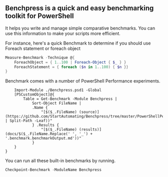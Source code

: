 ﻿## Benchpress is a quick and easy benchmarking toolkit for PowerShell

It helps you write and manage simple comparative benchmarks.
You can use this information to make your scripts more efficient.

For instance, here's a quick Benchmark to determine if you should use Foreach statement or foreach object

~~~PowerShell
Measure-Benchmark -Technique @{
    ForeachObject = { 1..100 | Foreach-Object { $_ } }
    ForeachStatement = { foreach ($n in 1..100) { $n }}
}
~~~

Benchmark comes with a number of PowerShell Performance experiments.

~~~PipeScript {
    Import-Module ./Benchpress.psd1 -Global
    [PSCustomObject]@{
        Table = Get-Benchmark -Module Benchpress |
            Sort-Object FileName |            
            .Name {
                "[$($_.FileName) (source)](https://github.com/StartAutomating/Benchpress/tree/master/PowerShellPerformance/$($_.FilePath | Split-Path -Leaf))"
            } .Results {
                "[$($_.FileName) (results)](docs/$($_.FileName.Replace(' ', '_') + '.benchmark.benchmarkOutput.md'))"
            }
    }
}
~~~

You can run all these built-in benchmarks by running.

~~~PowerShell
Checkpoint-Benchmark -ModuleName Benchpress
~~~
